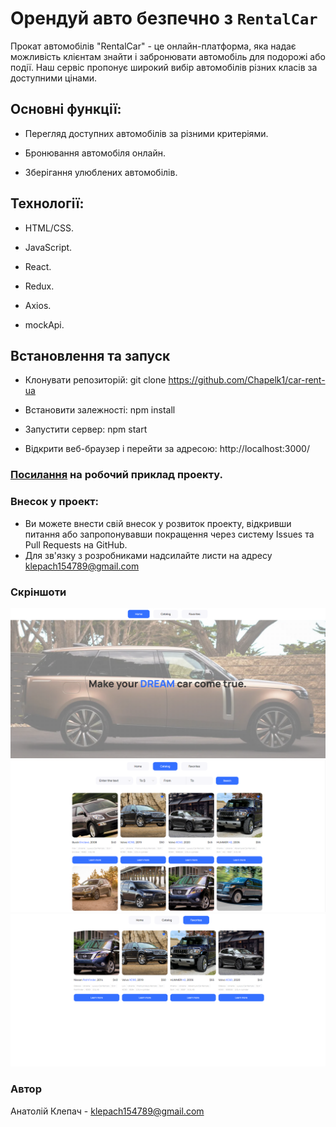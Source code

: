 # Орендуй авто безпечно з  `RentalCar`

Прокат автомобілів "RentalCar" - це онлайн-платформа, яка надає можливість клієнтам знайти і забронювати автомобіль для подорожі або події. Наш сервіс пропонує широкий вибір автомобілів різних класів за доступними цінами.

## Основні функції:

- Перегляд доступних автомобілів за різними критеріями.

- Бронювання автомобіля онлайн.

- Зберігання улюблених автомобілів.

## Технології:

- HTML/CSS.

- JavaScript.

- React.

- Redux.

- Axios.

- mockApi.
  
## Встановлення та запуск

- Клонувати репозиторій: git clone https://github.com/Chapelk1/car-rent-ua
  
- Встановити залежності: npm install
  
- Запустити сервер: npm start

- Відкрити веб-браузер і перейти за адресою: http://localhost:3000/

### [Посилання](<https://chapelk1.github.io/car-rent-ua/>) на робочий приклад проекту.


### Внесок у проект:

- Ви можете внести свій внесок у розвиток проекту, відкривши питання або запропонувавши покращення через систему Issues та Pull Requests на GitHub.
- Для зв'язку з розробниками надсилайте листи на адресу klepach154789@gmail.com
  
### Скріншоти

![Home Page](./src/assets/readMe/HomePage.png)
![Catalog page](./src/assets/readMe/CatalogPage.png)
![Favorites page](./src/assets/readMe/FavoritesPage.png)





### Автор 
Анатолій Клепач - klepach154789@gmail.com
